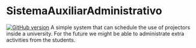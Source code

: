 # SistemaAuxiliarAdministrativo
[![GitHub version](https://badge.fury.io/gh/andrenoberto%2FSistemaAuxiliarAdministrativo.svg)](https://badge.fury.io/gh/andrenoberto%2FSistemaAuxiliarAdministrativo)
A simple system that can schedule the use of projectors inside a university.
For the future we might be able to administrate extra activities from the students.
